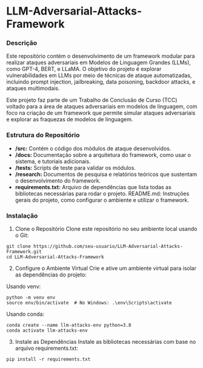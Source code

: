 # LLM-Adversarial-Attacks-Framework
### Descrição
Este repositório contém o desenvolvimento de um framework modular para realizar ataques adversariais em Modelos de Linguagem Grandes (LLMs), como GPT-4, BERT, e LLaMA. O objetivo do projeto é explorar vulnerabilidades em LLMs por meio de técnicas de ataque automatizadas, incluindo prompt injection, jailbreaking, data poisoning, backdoor attacks, e ataques multimodais.

Este projeto faz parte de um Trabalho de Conclusão de Curso (TCC) voltado para a área de ataques adversariais em modelos de linguagem, com foco na criação de um framework que permite simular ataques adversariais e explorar as fraquezas de modelos de linguagem.

### Estrutura do Repositório
* **/src:** Contém o código dos módulos de ataque desenvolvidos.
* **/docs:** Documentação sobre a arquitetura do framework, como usar o sistema, e tutoriais adicionais.
* **/tests:** Scripts de teste para validar os módulos.
* **/research:** Documentos de pesquisa e relatórios teóricos que sustentam o desenvolvimento do framework.
* **requirements.txt:** Arquivo de dependências que lista todas as bibliotecas necessárias para rodar o projeto.
README.md: Instruções gerais do projeto, como configurar o ambiente e utilizar o framework.

### Instalação
1. Clone o Repositório
Clone este repositório no seu ambiente local usando o Git:
```
git clone https://github.com/seu-usuario/LLM-Adversarial-Attacks-Framework.git
cd LLM-Adversarial-Attacks-Framework
```
2. Configure o Ambiente Virtual
Crie e ative um ambiente virtual para isolar as dependências do projeto:

Usando venv:
```
python -m venv env
source env/bin/activate  # No Windows: .\env\Scripts\activate
```
Usando conda:
```
conda create --name llm-attacks-env python=3.8
conda activate llm-attacks-env
```
3. Instale as Dependências
Instale as bibliotecas necessárias com base no arquivo requirements.txt:
```
pip install -r requirements.txt
```
